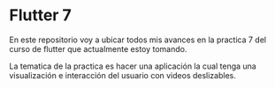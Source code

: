 # Flutter 7

En este repositorio voy a ubicar todos mis avances en la practica 7
del curso de flutter que actualmente estoy tomando.


La tematica de la practica es hacer una aplicación la cual tenga una visualización
e interacción del usuario con videos deslizables.
